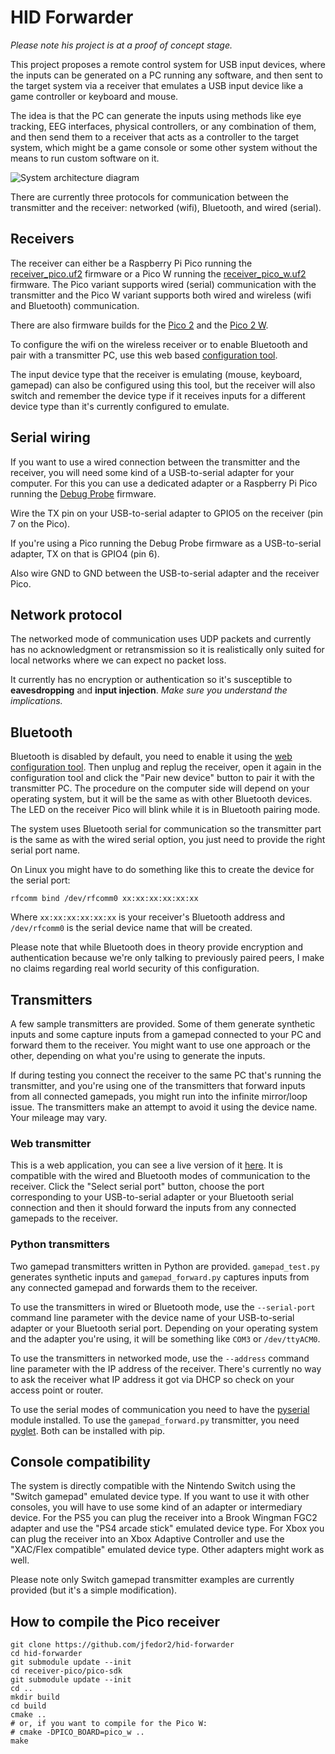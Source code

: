 # HID Forwarder

_Please note his project is at a proof of concept stage._

This project proposes a remote control system for USB input devices, where the inputs can be generated on a PC running any software, and then sent to the target system via a receiver that emulates a USB input device like a game controller or keyboard and mouse.

The idea is that the PC can generate the inputs using methods like eye tracking, EEG interfaces, physical controllers, or any combination of them, and then send them to a receiver that acts as a controller to the target system, which might be a game console or some other system without the means to run custom software on it.

![System architecture diagram](img/hid-forwarder.png)

There are currently three protocols for communication between the transmitter and the receiver: networked (wifi), Bluetooth, and wired (serial).

## Receivers

The receiver can either be a Raspberry Pi Pico running the [receiver_pico.uf2](https://github.com/jfedor2/hid-forwarder/releases/latest/download/receiver_pico.uf2) firmware or a Pico W running the [receiver_pico_w.uf2](https://github.com/jfedor2/hid-forwarder/releases/latest/download/receiver_pico_w.uf2) firmware. The Pico variant supports wired (serial) communication with the transmitter and the Pico W variant supports both wired and wireless (wifi and Bluetooth) communication.

There are also firmware builds for the [Pico 2](https://github.com/jfedor2/hid-forwarder/releases/latest/download/receiver_pico2.uf2) and the [Pico 2 W](https://github.com/jfedor2/hid-forwarder/releases/latest/download/receiver_pico2_w.uf2).

To configure the wifi on the wireless receiver or to enable Bluetooth and pair with a transmitter PC, use this web based [configuration tool](https://www.jfedor.org/hid-receiver-config/).

The input device type that the receiver is emulating (mouse, keyboard, gamepad) can also be configured using this tool, but the receiver will also switch and remember the device type if it receives inputs for a different device type than it's currently configured to emulate.

## Serial wiring

If you want to use a wired connection between the transmitter and the receiver, you will need some kind of a USB-to-serial adapter for your computer. For this you can use a dedicated adapter or a Raspberry Pi Pico running the [Debug Probe](https://github.com/raspberrypi/debugprobe) firmware.

Wire the TX pin on your USB-to-serial adapter to GPIO5 on the receiver (pin 7 on the Pico).

If you're using a Pico running the Debug Probe firmware as a USB-to-serial adapter, TX on that is GPIO4 (pin 6).

Also wire GND to GND between the USB-to-serial adapter and the receiver Pico.

## Network protocol

The networked mode of communication uses UDP packets and currently has no acknowledgment or retransmission so it is realistically only suited for local networks where we can expect no packet loss.

It currently has no encryption or authentication so it's susceptible to **eavesdropping** and **input injection**. _Make sure you understand the implications._

## Bluetooth

Bluetooth is disabled by default, you need to enable it using the [web configuration tool](https://www.jfedor.org/hid-receiver-config/). Then unplug and replug the receiver, open it again in the configuration tool and click the "Pair new device" button to pair it with the transmitter PC. The procedure on the computer side will depend on your operating system, but it will be the same as with other Bluetooth devices. The LED on the receiver Pico will blink while it is in Bluetooth pairing mode.

The system uses Bluetooth serial for communication so the transmitter part is the same as with the wired serial option, you just need to provide the right serial port name.

On Linux you might have to do something like this to create the device for the serial port:
```
rfcomm bind /dev/rfcomm0 xx:xx:xx:xx:xx:xx
```
Where `xx:xx:xx:xx:xx:xx` is your receiver's Bluetooth address and `/dev/rfcomm0` is the serial device name that will be created.

Please note that while Bluetooth does in theory provide encryption and authentication because we're only talking to previously paired peers, I make no claims regarding real world security of this configuration.

## Transmitters

A few sample transmitters are provided. Some of them generate synthetic inputs and some capture inputs from a gamepad connected to your PC and forward them to the receiver. You might want to use one approach or the other, depending on what you're using to generate the inputs.

If during testing you connect the receiver to the same PC that's running the transmitter, and you're using one of the transmitters that forward inputs from all connected gamepads, you might run into the infinite mirror/loop issue. The transmitters make an attempt to avoid it using the device name. Your mileage may vary.

### Web transmitter

This is a web application, you can see a live version of it [here](https://www.jfedor.org/hid-transmitter/). It is compatible with the wired and Bluetooth modes of communication to the receiver. Click the "Select serial port" button, choose the port corresponding to your USB-to-serial adapter or your Bluetooth serial connection and then it should forward the inputs from any connected gamepads to the receiver.

### Python transmitters

Two gamepad transmitters written in Python are provided. `gamepad_test.py` generates synthetic inputs and `gamepad_forward.py` captures inputs from any connected gamepad and forwards them to the receiver.

To use the transmitters in wired or Bluetooth mode, use the `--serial-port` command line parameter with the device name of your USB-to-serial adapter or your Bluetooth serial port. Depending on your operating system and the adapter you're using, it will be something like `COM3` or `/dev/ttyACM0`.

To use the transmitters in networked mode, use the `--address` command line parameter with the IP address of the receiver. There's currently no way to ask the receiver what IP address it got via DHCP so check on your access point or router.

To use the serial modes of communication you need to have the [pyserial](https://github.com/pyserial/pyserial) module installed. To use the `gamepad_forward.py` transmitter, you need [pyglet](https://pyglet.org/). Both can be installed with pip.

## Console compatibility

The system is directly compatible with the Nintendo Switch using the "Switch gamepad" emulated device type. If you want to use it with other consoles, you will have to use some kind of an adapter or intermediary device. For the PS5 you can plug the receiver into a Brook Wingman FGC2 adapter and use the "PS4 arcade stick" emulated device type. For Xbox you can plug the receiver into an Xbox Adaptive Controller and use the "XAC/Flex compatible" emulated device type. Other adapters might work as well.

Please note only Switch gamepad transmitter examples are currently provided (but it's a simple modification).

## How to compile the Pico receiver

```
git clone https://github.com/jfedor2/hid-forwarder
cd hid-forwarder
git submodule update --init
cd receiver-pico/pico-sdk
git submodule update --init
cd ..
mkdir build
cd build
cmake ..
# or, if you want to compile for the Pico W:
# cmake -DPICO_BOARD=pico_w ..
make
```

